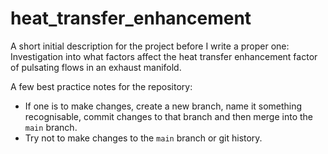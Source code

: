 # heat_transfer_enhancement
A short initial description for the project before I write a proper one: Investigation into what factors affect the heat transfer enhancement factor of pulsating flows in an exhaust manifold.

A few best practice notes for the repository:
- If one is to make changes, create a new branch, name it something recognisable, commit changes to that branch and then merge into the `main` branch.
- Try not to make changes to the `main` branch or git history.
